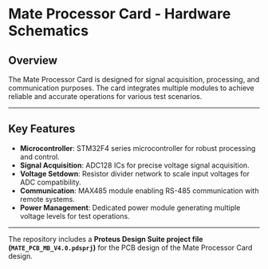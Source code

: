 # Mate Processor Card - Hardware Schematics

## Overview
The Mate Processor Card is designed for signal acquisition, processing, and communication purposes. The card integrates multiple modules to achieve reliable and accurate operations for various test scenarios.

---

## Key Features
- **Microcontroller**: STM32F4 series microcontroller for robust processing and control.
- **Signal Acquisition**: ADC128 ICs for precise voltage signal acquisition.
- **Voltage Setdown**: Resistor divider network to scale input voltages for ADC compatibility.
- **Communication**: MAX485 module enabling RS-485 communication with remote systems.
- **Power Management**: Dedicated power module generating multiple voltage levels for test operations.

---
The repository includes a **Proteus Design Suite project file (`MATE_PCB_MB_V4.0.pdsprj`)** for the PCB design of the Mate Processor Card design.
